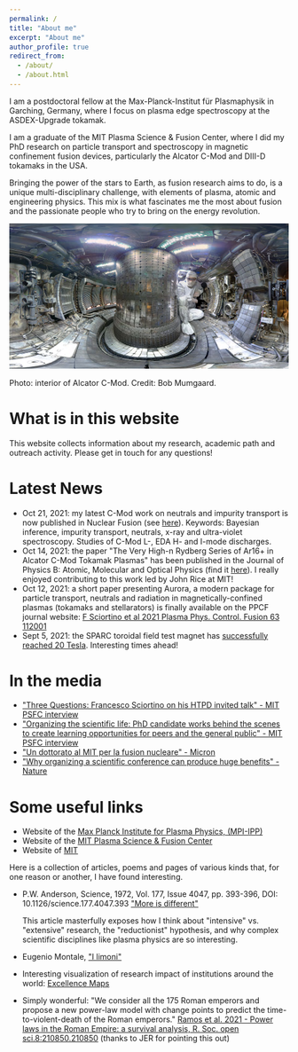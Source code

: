 ```yaml
---
permalink: /
title: "About me"
excerpt: "About me"
author_profile: true
redirect_from: 
  - /about/
  - /about.html
---
```


I am a postdoctoral fellow at the Max-Planck-Institut für Plasmaphysik in Garching, Germany, where I focus on plasma edge spectroscopy at the ASDEX-Upgrade tokamak. 

I am a graduate of the MIT Plasma Science & Fusion Center, where I did my PhD research on particle transport and spectroscopy in magnetic confinement fusion devices, particularly the Alcator C-Mod and DIII-D tokamaks in the USA. 

Bringing the power of the stars to Earth, as fusion research aims to do, is a unique multi-disciplinary challenge, with elements of plasma, atomic and engineering physics. This mix is what fascinates me the most about fusion and the passionate people who try to bring on the energy revolution. 

<img src="../images/cmod_fig.png" width="800" />

Photo: interior of Alcator C-Mod. Credit: Bob Mumgaard.

What is in this website
=======================
This website collects information about my research, academic path and outreach activity. Please get in touch for any questions!


Latest News
===========
* Oct 21, 2021: my latest C-Mod work on neutrals and impurity transport is now published in Nuclear Fusion (see [here](https://iopscience.iop.org/article/10.1088/1741-4326/ac32f2/pdf)). Keywords: Bayesian inference, impurity transport, neutrals, x-ray and ultra-violet spectroscopy. Studies of C-Mod L-, EDA H- and I-mode discharges.
* Oct 14, 2021: the paper "The Very High-n Rydberg Series of Ar16+ in Alcator C-Mod Tokamak Plasmas" has been published in the Journal of Physics B: Atomic, Molecular and Optical Physics (find it [here](https://iopscience.iop.org/article/10.1088/1361-6455/ac2722)). I really enjoyed contributing to this work led by John Rice at MIT! 
* Oct 12, 2021: a short paper presenting Aurora, a modern package for particle transport, neutrals and radiation in magnetically-confined plasmas (tokamaks and stellarators) is finally available on the PPCF journal website: [F Sciortino et al 2021 Plasma Phys. Control. Fusion 63 112001](https://iopscience.iop.org/article/10.1088/1361-6587/ac2890)
* Sept 5, 2021: the SPARC toroidal field test magnet has [successfully reached 20 Tesla](https://news.mit.edu/2021/MIT-CFS-major-advance-toward-fusion-energy-0908). Interesting times ahead! 


In the media
============
* ["Three Questions: Francesco Sciortino on his HTPD invited talk" - MIT PSFC interview](https://www.psfc.mit.edu/news/2020/three-questions-francesco-sciortino-on-his-htpd-invited-talk)
* ["Organizing the scientific life: PhD candidate works behind the scenes to create learning opportunities for peers and the general public" - MIT PSFC interview](https://www.psfc.mit.edu/news/2018/francesco-sciortino-organizing-the-scientific-life)
* ["Un dottorato al MIT per la fusion nucleare" - Micron](https://www.rivistamicron.it/approfondimenti/un-dottorato-al-mit-per-la-fusione-nucleare/)
* ["Why organizing a scientific conference can produce huge benefits" - Nature](https://www.nature.com/articles/d41586-018-05714-9?utm_source=fbk_nnc&utm_medium=social&utm_campaign=naturenews&sf193884577=1)



Some useful links
=================

* Website of the [Max Planck Institute for Plasma Physics, (MPI-IPP)](https://www.ipp.mpg.de/)
* Website of the [MIT Plasma Science & Fusion Center](https://www.psfc.mit.edu/)
* Website of [MIT](https://www.mit.edu/)

Here is a collection of articles, poems and pages of various kinds that, for one reason or another, I have found interesting. 

* P.W. Anderson, Science, 1972, Vol. 177, Issue 4047, pp. 393-396, DOI: 10.1126/science.177.4047.393
  ["More is different"](https://cse-robotics.engr.tamu.edu/dshell/cs689/papers/anderson72more_is_different.pdf)
  
  This article masterfully exposes how I think about "intensive" vs. "extensive" research, the "reductionist" hypothesis, and why complex scientific disciplines like plasma physics are so interesting.
  
* Eugenio Montale, ["I limoni"](https://www.libriantichionline.com/divagazioni/eugenio_montale_limoni_1925)

* Interesting visualization of research impact of institutions around the world: [Excellence Maps](https://www.excellencemapping.net/#/explore?id=24696&lng=-122&lat=38&z=7&f=0&c=A_BASE&a=All&s=0&m=Highly+cited+papers)

* Simply wonderful: "We consider all the 175 Roman emperors and propose a new power-law model with change points to predict the time-to-violent-death of the Roman emperors." [Ramos et al. 2021 - Power laws in the Roman Empire: a survival analysis, R. Soc. open sci.8:210850.210850](https://royalsocietypublishing.org/doi/10.1098/rsos.210850) (thanks to JER for pointing this out)
